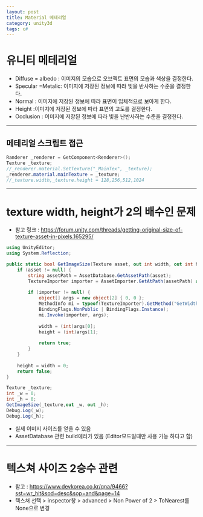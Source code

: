 ```yaml
---
layout: post
title: Material 메테리얼
category: unity3d
tags: c#
---
```


# 유니티 메테리얼

* Diffuse = albedo : 이미지의 모습으로 오브젝트 표면의 모습과 색상을 결정한다.
* Specular =Metalic: 이미지에 저장된 정보에 따라 빛을 반사하는 수준을 결정한다.
* Normal : 이미지에 저장된 정보에 따라 표면이 입체적으로 보아게 한다.
* Height :이미지에 저장된 정보에 따라 표면의 고도를 결정한다.
* Occlusion : 이미지에 저장된 정보에 따라 빛을 난반사하는 수준을 결정한다.

---

## 메테리얼 스크립트 접근
```c#
Randerer _renderer = GetComponent<Renderer>();
Texture _texture;
//_renderer.material.SetTexture("_MainTex", _texture);
_renderer.material.mainTexture = _texture;
//_texture.width,_texture.height = 128,256,512,1024
```

---

# texture width, height가 2의 배수인 문제

* 참고 링크 : https://forum.unity.com/threads/getting-original-size-of-texture-asset-in-pixels.165295/

```c#
using UnityEditor;
using System.Reflection;

public static bool GetImageSize(Texture asset, out int width, out int height) {
    if (asset != null) {
        string assetPath = AssetDatabase.GetAssetPath(asset);
        TextureImporter importer = AssetImporter.GetAtPath(assetPath) as TextureImporter;
 
        if (importer != null) {
            object[] args = new object[2] { 0, 0 };
            MethodInfo mi = typeof(TextureImporter).GetMethod("GetWidthAndHeight",
            BindingFlags.NonPublic | BindingFlags.Instance);
            mi.Invoke(importer, args);
 
            width = (int)args[0];
            height = (int)args[1];
 
            return true;
        }
    }
 
    height = width = 0;
    return false;
}

Texture _texture;
int _w = 0;
int _h = 0;
GetImageSize(_texture,out _w, out _h);
Debug.Log(_w);
Debug.Log(_h);

```
* 실제 이미지 사이즈를 얻을 수 있음
* AssetDatabase 관련 build에러가 있음 (Editor모드일때만 사용 가능 하다고 함)

---

# 텍스쳐 사이즈 2승수 관련
* 참고 : https://www.devkorea.co.kr/qna/9466?sst=wr_hit&sod=desc&sop=and&page=14
* 텍스쳐 선택 > inspector창 > advanced > Non Power of 2 > ToNearest를 None으로 변경